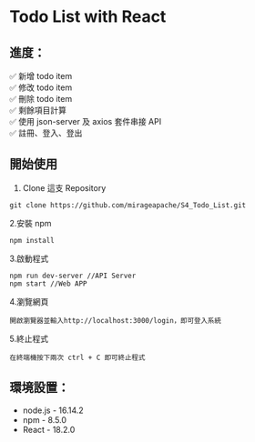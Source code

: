 # Todo List with React

## 進度：

✅ 新增 todo item<br>
✅ 修改 todo item<br>
✅ 刪除 todo item<br>
✅ 剩餘項目計算<br>
✅ 使用 json-server 及 axios 套件串接 API<br>
✅ 註冊、登入、登出<br>

## 開始使用

1. Clone 這支 Repository

```
git clone https://github.com/mirageapache/S4_Todo_List.git
```

2.安裝 npm

```
npm install
```

3.啟動程式

```
npm run dev-server //API Server
npm start //Web APP
```

4.瀏覽網頁

```
開啟瀏覽器並輸入http://localhost:3000/login，即可登入系統
```

5.終止程式

```
在終端機按下兩次 ctrl + C 即可終止程式
```

## 環境設置：

- node.js - 16.14.2
- npm - 8.5.0
- React - 18.2.0

